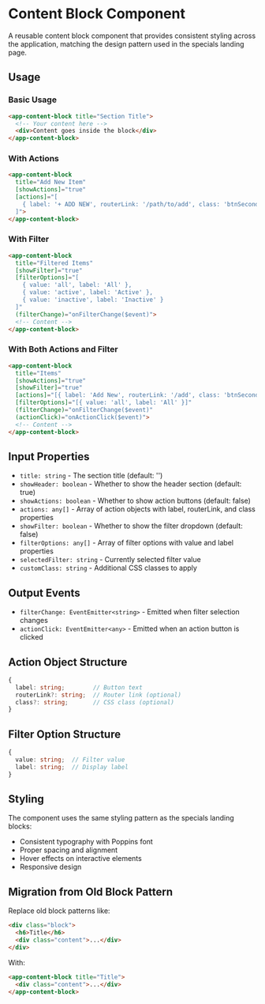 # Content Block Component

A reusable content block component that provides consistent styling across the application, matching the design pattern used in the specials landing page.

## Usage

### Basic Usage
```html
<app-content-block title="Section Title">
  <!-- Your content here -->
  <div>Content goes inside the block</div>
</app-content-block>
```

### With Actions
```html
<app-content-block 
  title="Add New Item"
  [showActions]="true"
  [actions]="[
    { label: '+ ADD NEW', routerLink: '/path/to/add', class: 'btnSecondary' }
  ]">
</app-content-block>
```

### With Filter
```html
<app-content-block 
  title="Filtered Items"
  [showFilter]="true"
  [filterOptions]="[
    { value: 'all', label: 'All' },
    { value: 'active', label: 'Active' },
    { value: 'inactive', label: 'Inactive' }
  ]"
  (filterChange)="onFilterChange($event)">
  <!-- Content -->
</app-content-block>
```

### With Both Actions and Filter
```html
<app-content-block 
  title="Items"
  [showActions]="true"
  [showFilter]="true"
  [actions]="[{ label: 'Add New', routerLink: '/add', class: 'btnSecondary' }]"
  [filterOptions]="[{ value: 'all', label: 'All' }]"
  (filterChange)="onFilterChange($event)"
  (actionClick)="onActionClick($event)">
  <!-- Content -->
</app-content-block>
```

## Input Properties

- `title: string` - The section title (default: '')
- `showHeader: boolean` - Whether to show the header section (default: true)
- `showActions: boolean` - Whether to show action buttons (default: false)
- `actions: any[]` - Array of action objects with label, routerLink, and class properties
- `showFilter: boolean` - Whether to show the filter dropdown (default: false)
- `filterOptions: any[]` - Array of filter options with value and label properties
- `selectedFilter: string` - Currently selected filter value
- `customClass: string` - Additional CSS classes to apply

## Output Events

- `filterChange: EventEmitter<string>` - Emitted when filter selection changes
- `actionClick: EventEmitter<any>` - Emitted when an action button is clicked

## Action Object Structure
```typescript
{
  label: string;        // Button text
  routerLink?: string;  // Router link (optional)
  class?: string;       // CSS class (optional)
}
```

## Filter Option Structure
```typescript
{
  value: string;  // Filter value
  label: string;  // Display label
}
```

## Styling

The component uses the same styling pattern as the specials landing blocks:
- Consistent typography with Poppins font
- Proper spacing and alignment
- Hover effects on interactive elements
- Responsive design

## Migration from Old Block Pattern

Replace old block patterns like:
```html
<div class="block">
  <h6>Title</h6>
  <div class="content">...</div>
</div>
```

With:
```html
<app-content-block title="Title">
  <div class="content">...</div>
</app-content-block>
``` 